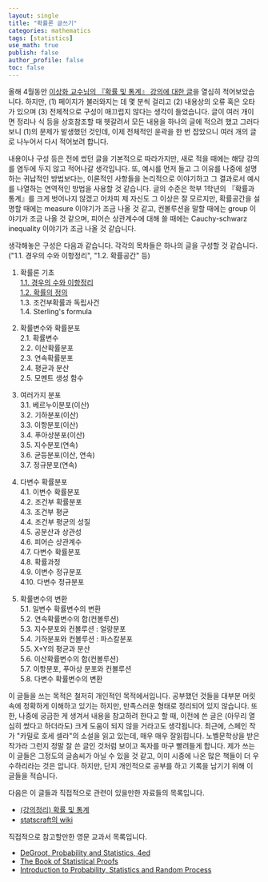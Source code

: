```yaml
---
layout: single
title: "확률론 글쓰기"
categories: mathematics
tags: [statistics]
use_math: true
publish: false
author_profile: false
toc: false
---
```



올해 4월동안 [이상화 교수님의 『확률 및 통계』 강의에 대한 글](https://govin08.github.io/mathematics/kocw_stats/)을 열심히 적어보았습니다.
하지만, (1) 페이지가 불러와지는 데 몇 분씩 걸리고 (2) 내용상의 오류 혹은 오타가 있으며 (3) 전체적으로 구성이 매끄럽지 않다는 생각이 들었습니다.
글이 여러 개이면 정리나 식 등을 상호참조할 때 헷갈려서 모든 내용을 하나의 글에 적으려 했고 그러다보니 (1)의 문제가 발생했던 것인데, 이제 전체적인 윤곽을 한 번 잡았으니 여러 개의 글로 나누어서 다시 적어보려 합니다.

내용이나 구성 등은 전에 썼던 글을 기본적으로 따라가지만, 새로 적을 때에는 해당 강의를 염두에 두지 않고 적어나갈 생각입니다.
또, 예시를 먼저 들고 그 이유를 나중에 설명하는 귀납적인 방법보다는, 이론적인 사항들을 논리적으로 이야기하고 그 결과로서 예시를 나열하는 연역적인 방법을 사용할 것 같습니다.
글의 수준은 학부 1학년의 『확률과 통계』를 크게 벗어나지 않겠고 어차피 제 자신도 그 이상은 잘 모르지만, 확률공간을 설명할 때에는 measure 이야기가 조금 나올 것 같고, 컨볼루션을 말할 때에는 group 이야기가 조금 나올 것 같으며, 피어슨 상관계수에 대해 쓸 때에는 Cauchy-schwarz inequality 이야기가 조금 나올 것 같습니다.

생각해놓은 구성은 다음과 같습니다.
각각의 목차들은 하나의 글을 구성할 것 같습니다. ("1.1. 경우의 수와 이항정리", "1.2. 확률공간" 등)

1. 확률론 기초
<br>[1.1. 경우의 수와 이항정리](https://govin08.github.io/mathematics/probability_1_1/)
<br>[1.2. 확률의 정의](https://govin08.github.io/mathematics/probability_1_2/)
<br>1.3. 조건부확률과 독립사건
<br>1.4. Sterling's formula

2. 확률변수와 확률분포
<br>2.1. 확률변수
<br>2.2. 이산확률분포
<br>2.3. 연속확률분포
<br>2.4. 평균과 분산
<br>2.5. 모멘트 생성 함수

3. 여러가지 분포
<br>3.1. 베르누이분포(이산)
<br>3.2. 기하분포(이산)
<br>3.3. 이항분포(이산)
<br>3.4. 푸아상분포(이산)
<br>3.5. 지수분포(연속)
<br>3.6. 균등분포(이산, 연속)
<br>3.7. 정규분포(연속)

4. 다변수 확률분포
<br>4.1. 이변수 확률분포
<br>4.2. 조건부 확률분포
<br>4.3. 조건부 평균
<br>4.4. 조건부 평균의 성질
<br>4.5. 공분산과 상관성
<br>4.6. 피어슨 상관계수
<br>4.7. 다변수 확률분포
<br>4.8. 확률과정
<br>4.9. 이변수 정규분포
<br>4.10. 다변수 정규분포

5. 확률변수의 변환
<br>5.1. 일변수 확률변수의 변환
<br>5.2. 연속확률변수의 합(컨볼루션)
<br>5.3. 지수분포와 컨볼루션 : 얼랑분포
<br>5.4. 기하분포와 컨볼루션 : 파스칼분포
<br>5.5. X+Y의 평균과 분산
<br>5.6. 이산확률변수의 합(컨볼루션)
<br>5.7. 이항분포, 푸아상 분포와 컨볼루션
<br>5.8. 다변수 확률변수의 변환

이 글들을 쓰는 목적은 철저히 개인적인 목적에서입니다.
공부했던 것들을 대부분 머릿속에 정확하게 이해하고 있기는 하지만, 만족스러운 형태로 정리되어 있지 않습니다.
또한, 나중에 궁금한 게 생겨서 내용을 참고하려 한다고 할 때, 이전에 쓴 글은 (아무리 열심히 썼다고 하더라도) 크게 도움이 되지 않을 거라고도 생각됩니다.
최근에, 스페인 작가 "카밀로 호세 셀라"의 소설을 읽고 있는데, 매우 매우 잘읽힙니다.
노벨문학상을 받은 작가라 그런지 정말 잘 쓴 글인 것처럼 보이고 독자를 마구 빨려들게 합니다.
제가 쓰는 이 글들은 그정도의 글솜씨가 아닐 수 있을 것 같고, 이미 시중에 나온 많은 책들이 더 우수하리라는 것은 압니다.
하지만, 단지 개인적으로 공부를 하고 기록을 남기기 위해 이 글들을 적습니다.

다음은 이 글들과 직접적으로 관련이 있을만한 자료들의 목록입니다.

- [(강의정리) 확률 및 통계](https://govin08.github.io/mathematics/kocw_stats/)
- [statscraft의 wiki](https://github.com/hanishereandnow/Stats-Craft-LAB/wiki)

직접적으로 참고할만한 영문 교과서 목록입니다.
- [DeGroot, Probability and Statistics, 4ed](https://www.amazon.com/Probability-Statistics-4th-Morris-DeGroot/dp/0321500466)
- [The Book of Statistical Proofs](https://statproofbook.github.io/)
- [Introduction to Probability, Statistics and Random Process](https://www.probabilitycourse.com/)